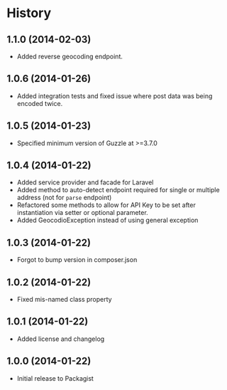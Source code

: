History
=======

1.1.0 (2014-02-03)
------------------
* Added reverse geocoding endpoint.

1.0.6 (2014-01-26)
------------------
* Added integration tests and fixed issue where post data was being encoded twice.

1.0.5 (2014-01-23)
------------------
* Specified minimum version of Guzzle at >=3.7.0

1.0.4 (2014-01-22)
------------------
* Added service provider and facade for Laravel
* Added method to auto-detect endpoint required for single or multiple address (not for `parse` endpoint)
* Refactored some methods to allow for API Key to be set after instantiation via setter or optional parameter.
* Added GeocodioException instead of using general exception

1.0.3 (2014-01-22)
------------------
* Forgot to bump version in composer.json

1.0.2 (2014-01-22)
------------------
* Fixed mis-named class property

1.0.1 (2014-01-22)
------------------
* Added license and changelog

1.0.0 (2014-01-22)
------------------

* Initial release to Packagist